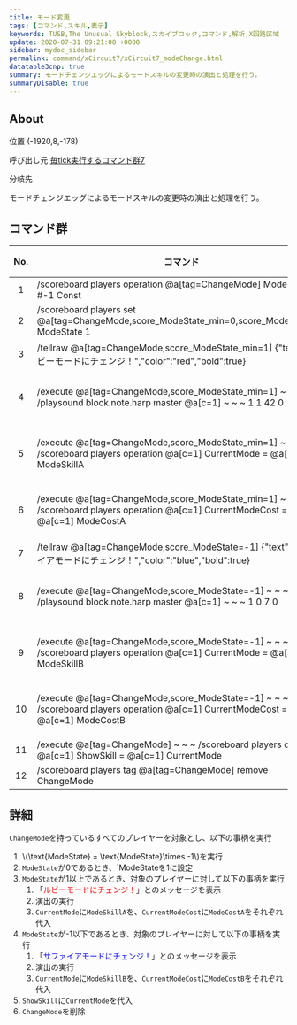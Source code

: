 ```yaml
---
title: モード変更
tags: [コマンド,スキル,表示]
keywords: TUSB,The Unusual Skyblock,スカイブロック,コマンド,解析,X回路区域
update: 2020-07-31 09:21:00 +0000
sidebar: mydoc_sidebar
permalink: command/xCircuit7/xCircuit7_modeChange.html
datatable3cnp: true
summary: モードチェンジエッグによるモードスキルの変更時の演出と処理を行う。
summaryDisable: true
---
```


## About

<span class="tagYellow">位置</span> (-1920,8,-178)

<span class="tagBlack">呼び出し元</span> [毎tick実行するコマンド群7]({{site.baseurl}}/command/xCircuit7/xCircuit7_command.html)

<span class="tagBlue">分岐先</span>

モードチェンジエッグによるモードスキルの変更時の演出と処理を行う。

## コマンド群

<div class="datatable3cnp-begin"></div>

|No.|コマンド|状態|
|:-:|-|-|
|1|/scoreboard players operation @a[tag=ChangeMode] ModeState *= #-1 Const|
|2|/scoreboard players set @a[tag=ChangeMode,score_ModeState_min=0,score_ModeState=0] ModeState 1|
|3|/tellraw @a[tag=ChangeMode,score_ModeState_min=1] {"text":"ルビーモードにチェンジ！","color":"red","bold":true}|
|4|/execute @a[tag=ChangeMode,score_ModeState_min=1] ~ ~ ~ /playsound block.note.harp master @a[c=1] ~ ~ ~ 1 1.42 0|条件付き|
|5|/execute @a[tag=ChangeMode,score_ModeState_min=1] ~ ~ ~ /scoreboard players operation @a[c=1] CurrentMode = @a[c=1] ModeSkillA|条件付き|
|6|/execute @a[tag=ChangeMode,score_ModeState_min=1] ~ ~ ~ /scoreboard players operation @a[c=1] CurrentModeCost = @a[c=1] ModeCostA|条件付き|
|7|/tellraw @a[tag=ChangeMode,score_ModeState=-1] {"text":"サファイアモードにチェンジ！","color":"blue","bold":true}|
|8|/execute @a[tag=ChangeMode,score_ModeState=-1] ~ ~ ~ /playsound block.note.harp master @a[c=1] ~ ~ ~ 1 0.7 0|条件付き|
|9|/execute @a[tag=ChangeMode,score_ModeState=-1] ~ ~ ~ /scoreboard players operation @a[c=1] CurrentMode = @a[c=1] ModeSkillB|条件付き|
|10|/execute @a[tag=ChangeMode,score_ModeState=-1] ~ ~ ~ /scoreboard players operation @a[c=1] CurrentModeCost = @a[c=1] ModeCostB|条件付き|
|11|/execute @a[tag=ChangeMode] ~ ~ ~ /scoreboard players operation @a[c=1] ShowSkill = @a[c=1] CurrentMode|
|12|/scoreboard players tag @a[tag=ChangeMode] remove ChangeMode|

<div class="datatable3cnp-end"></div>

## 詳細

`ChangeMode`を持っているすべてのプレイヤーを対象とし、以下の事柄を実行

1. \\(\text{ModeState} = \text{ModeState}\times -1\\)を実行
2. `ModeState`が0であるとき、`ModeStateを1に設定
3. `ModeState`が1以上であるとき、対象のプレイヤーに対して以下の事柄を実行
   1. 「<span style="color:red;bold:true">ルビーモードにチェンジ！</span>」とのメッセージを表示
   2. 演出の実行
   3. `CurrentMode`に`ModeSkillA`を、`CurrentModeCost`に`ModeCostA`をそれぞれ代入
4. `ModeState`が-1以下であるとき、対象のプレイヤーに対して以下の事柄を実行
   1. 「<span style="color:blue;bold:true">サファイアモードにチェンジ！</span>」とのメッセージを表示
   2. 演出の実行
   3. `CurrentMode`に`ModeSkillB`を、`CurrentModeCost`に`ModeCostB`をそれぞれ代入
5. `ShowSkill`に`CurrentMode`を代入
6. `ChangeMode`を削除
